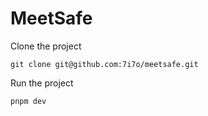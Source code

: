 # MeetSafe

Clone the project

    git clone git@github.com:7i7o/meetsafe.git

Run the project

    pnpm dev
